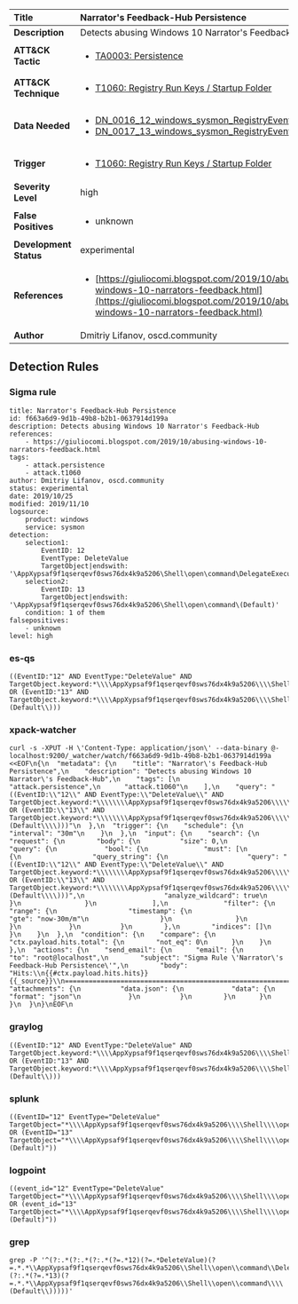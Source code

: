 | Title                    | Narrator's Feedback-Hub Persistence       |
|:-------------------------|:------------------|
| **Description**          | Detects abusing Windows 10 Narrator's Feedback-Hub |
| **ATT&amp;CK Tactic**    |  <ul><li>[TA0003: Persistence](https://attack.mitre.org/tactics/TA0003)</li></ul>  |
| **ATT&amp;CK Technique** | <ul><li>[T1060: Registry Run Keys / Startup Folder](https://attack.mitre.org/techniques/T1060)</li></ul>  |
| **Data Needed**          | <ul><li>[DN_0016_12_windows_sysmon_RegistryEvent](../Data_Needed/DN_0016_12_windows_sysmon_RegistryEvent.md)</li><li>[DN_0017_13_windows_sysmon_RegistryEvent](../Data_Needed/DN_0017_13_windows_sysmon_RegistryEvent.md)</li></ul>  |
| **Trigger**              | <ul><li>[T1060: Registry Run Keys / Startup Folder](../Triggers/T1060.md)</li></ul>  |
| **Severity Level**       | high |
| **False Positives**      | <ul><li>unknown</li></ul>  |
| **Development Status**   | experimental |
| **References**           | <ul><li>[https://giuliocomi.blogspot.com/2019/10/abusing-windows-10-narrators-feedback.html](https://giuliocomi.blogspot.com/2019/10/abusing-windows-10-narrators-feedback.html)</li></ul>  |
| **Author**               | Dmitriy Lifanov, oscd.community |


## Detection Rules

### Sigma rule

```
title: Narrator's Feedback-Hub Persistence
id: f663a6d9-9d1b-49b8-b2b1-0637914d199a
description: Detects abusing Windows 10 Narrator's Feedback-Hub
references:
    - https://giuliocomi.blogspot.com/2019/10/abusing-windows-10-narrators-feedback.html
tags:
    - attack.persistence
    - attack.t1060
author: Dmitriy Lifanov, oscd.community
status: experimental
date: 2019/10/25
modified: 2019/11/10
logsource:
    product: windows
    service: sysmon
detection:
    selection1:
        EventID: 12
        EventType: DeleteValue
        TargetObject|endswith: '\AppXypsaf9f1qserqevf0sws76dx4k9a5206\Shell\open\command\DelegateExecute'
    selection2:
        EventID: 13
        TargetObject|endswith: '\AppXypsaf9f1qserqevf0sws76dx4k9a5206\Shell\open\command\(Default)'
    condition: 1 of them
falsepositives:
    - unknown
level: high

```





### es-qs
    
```
((EventID:"12" AND EventType:"DeleteValue" AND TargetObject.keyword:*\\\\AppXypsaf9f1qserqevf0sws76dx4k9a5206\\\\Shell\\\\open\\\\command\\\\DelegateExecute) OR (EventID:"13" AND TargetObject.keyword:*\\\\AppXypsaf9f1qserqevf0sws76dx4k9a5206\\\\Shell\\\\open\\\\command\\\\\\(Default\\)))
```


### xpack-watcher
    
```
curl -s -XPUT -H \'Content-Type: application/json\' --data-binary @- localhost:9200/_watcher/watch/f663a6d9-9d1b-49b8-b2b1-0637914d199a <<EOF\n{\n  "metadata": {\n    "title": "Narrator\'s Feedback-Hub Persistence",\n    "description": "Detects abusing Windows 10 Narrator\'s Feedback-Hub",\n    "tags": [\n      "attack.persistence",\n      "attack.t1060"\n    ],\n    "query": "((EventID:\\"12\\" AND EventType:\\"DeleteValue\\" AND TargetObject.keyword:*\\\\\\\\AppXypsaf9f1qserqevf0sws76dx4k9a5206\\\\\\\\Shell\\\\\\\\open\\\\\\\\command\\\\\\\\DelegateExecute) OR (EventID:\\"13\\" AND TargetObject.keyword:*\\\\\\\\AppXypsaf9f1qserqevf0sws76dx4k9a5206\\\\\\\\Shell\\\\\\\\open\\\\\\\\command\\\\\\\\\\\\(Default\\\\)))"\n  },\n  "trigger": {\n    "schedule": {\n      "interval": "30m"\n    }\n  },\n  "input": {\n    "search": {\n      "request": {\n        "body": {\n          "size": 0,\n          "query": {\n            "bool": {\n              "must": [\n                {\n                  "query_string": {\n                    "query": "((EventID:\\"12\\" AND EventType:\\"DeleteValue\\" AND TargetObject.keyword:*\\\\\\\\AppXypsaf9f1qserqevf0sws76dx4k9a5206\\\\\\\\Shell\\\\\\\\open\\\\\\\\command\\\\\\\\DelegateExecute) OR (EventID:\\"13\\" AND TargetObject.keyword:*\\\\\\\\AppXypsaf9f1qserqevf0sws76dx4k9a5206\\\\\\\\Shell\\\\\\\\open\\\\\\\\command\\\\\\\\\\\\(Default\\\\)))",\n                    "analyze_wildcard": true\n                  }\n                }\n              ],\n              "filter": {\n                "range": {\n                  "timestamp": {\n                    "gte": "now-30m/m"\n                  }\n                }\n              }\n            }\n          }\n        },\n        "indices": []\n      }\n    }\n  },\n  "condition": {\n    "compare": {\n      "ctx.payload.hits.total": {\n        "not_eq": 0\n      }\n    }\n  },\n  "actions": {\n    "send_email": {\n      "email": {\n        "to": "root@localhost",\n        "subject": "Sigma Rule \'Narrator\'s Feedback-Hub Persistence\'",\n        "body": "Hits:\\n{{#ctx.payload.hits.hits}}{{_source}}\\n================================================================================\\n{{/ctx.payload.hits.hits}}",\n        "attachments": {\n          "data.json": {\n            "data": {\n              "format": "json"\n            }\n          }\n        }\n      }\n    }\n  }\n}\nEOF\n
```


### graylog
    
```
((EventID:"12" AND EventType:"DeleteValue" AND TargetObject.keyword:*\\\\AppXypsaf9f1qserqevf0sws76dx4k9a5206\\\\Shell\\\\open\\\\command\\\\DelegateExecute) OR (EventID:"13" AND TargetObject.keyword:*\\\\AppXypsaf9f1qserqevf0sws76dx4k9a5206\\\\Shell\\\\open\\\\command\\\\\\(Default\\)))
```


### splunk
    
```
((EventID="12" EventType="DeleteValue" TargetObject="*\\\\AppXypsaf9f1qserqevf0sws76dx4k9a5206\\\\Shell\\\\open\\\\command\\\\DelegateExecute") OR (EventID="13" TargetObject="*\\\\AppXypsaf9f1qserqevf0sws76dx4k9a5206\\\\Shell\\\\open\\\\command\\\\(Default)"))
```


### logpoint
    
```
((event_id="12" EventType="DeleteValue" TargetObject="*\\\\AppXypsaf9f1qserqevf0sws76dx4k9a5206\\\\Shell\\\\open\\\\command\\\\DelegateExecute") OR (event_id="13" TargetObject="*\\\\AppXypsaf9f1qserqevf0sws76dx4k9a5206\\\\Shell\\\\open\\\\command\\\\(Default)"))
```


### grep
    
```
grep -P '^(?:.*(?:.*(?:.*(?=.*12)(?=.*DeleteValue)(?=.*.*\\AppXypsaf9f1qserqevf0sws76dx4k9a5206\\Shell\\open\\command\\DelegateExecute))|.*(?:.*(?=.*13)(?=.*.*\\AppXypsaf9f1qserqevf0sws76dx4k9a5206\\Shell\\open\\command\\\\(Default\\)))))'
```



